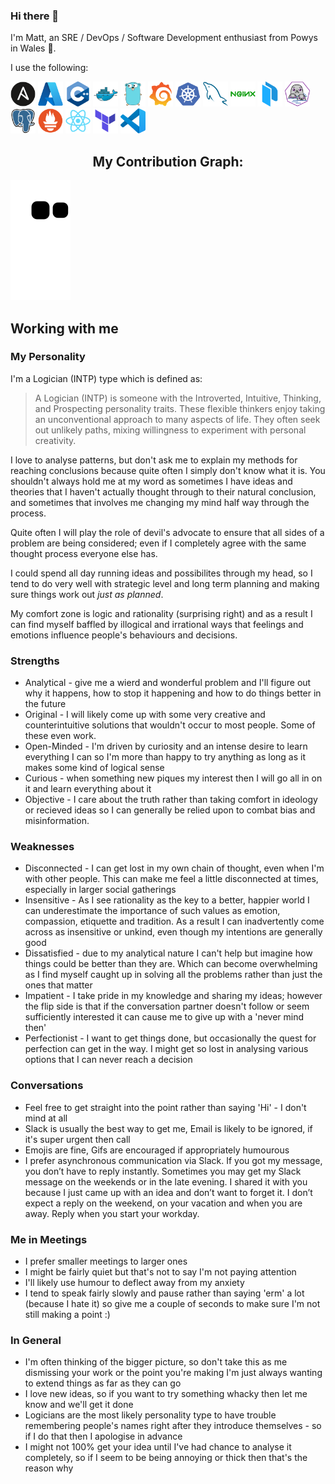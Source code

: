 ### Hi there 👋

I'm Matt, an SRE / DevOps / Software Development enthusiast from Powys in Wales 🏴󠁧󠁢󠁷󠁬󠁳󠁿.

I use the following:

<p align="left"><img src="https://raw.githubusercontent.com/devicons/devicon/master/icons/ansible/ansible-plain.svg" alt="Ansible" width="40" height="40"/> 
<img src="https://raw.githubusercontent.com/devicons/devicon/master/icons/azure/azure-original.svg" alt="Azure" width="40" height="40"/>
<img src="https://raw.githubusercontent.com/devicons/devicon/master/icons/cplusplus/cplusplus-original.svg" alt="cplusplus" width="40" height="40"/>
<img src="https://raw.githubusercontent.com/devicons/devicon/master/icons/docker/docker-original.svg" alt="docker" width="40" height="40"/> 
<img src="https://raw.githubusercontent.com/devicons/devicon/master/icons/go/go-original.svg" alt="go" width="40" height="40"/>
<img src="https://raw.githubusercontent.com/devicons/devicon/master/icons/grafana/grafana-original.svg" alt="grafana" width="40" height="40"/> 
<img src="https://raw.githubusercontent.com/devicons/devicon/master/icons/kubernetes/kubernetes-plain.svg" alt="kubernetes" width="40" height="40"/>
<img src="https://raw.githubusercontent.com/devicons/devicon/master/icons/mysql/mysql-original.svg" alt="mysql" width="40" height="40"/>
<img src="https://raw.githubusercontent.com/devicons/devicon/master/icons/nginx/nginx-original.svg" alt="nginx" width="40" height="40"/> 
<img src="https://raw.githubusercontent.com/devicons/devicon/master/icons/packer/packer-original.svg" alt="packer" width="40" height="40"/>
<img src="https://raw.githubusercontent.com/devicons/devicon/master/icons/podman/podman-original.svg" alt="podman" width="40" height="40">
<img src="https://raw.githubusercontent.com/devicons/devicon/master/icons/postgresql/postgresql-original.svg" alt="postgresql" width="40" height="40">
<img src="https://raw.githubusercontent.com/devicons/devicon/master/icons/prometheus/prometheus-original.svg" alt="prometheus" width="40" height="40">
<img src="https://raw.githubusercontent.com/devicons/devicon/master/icons/react/react-original.svg" alt="react" width="40" height="40">
<img src="https://raw.githubusercontent.com/devicons/devicon/master/icons/terraform/terraform-original.svg" alt="terraform" width="40" height="40">
<img src="https://raw.githubusercontent.com/devicons/devicon/master/icons/vscode/vscode-original.svg" alt="vscode" width="40" height="40">
</p>
<h2 align="center">
  My Contribution Graph:
</h2>
<picture>
  <source media="(prefers-color-scheme: dark)" srcset="https://raw.githubusercontent.com/iTechMDHemmings/iTechMDHemmings/output/github-contribution-grid-snake-dark.svg">
  <source media="(prefers-color-scheme: light)" srcset="https://raw.githubusercontent.com/iTechMDHemmings/iTechMDHemmings/output/github-contribution-grid-snake.svg">
  <img alt="github contribution grid snake animation" src="https://raw.githubusercontent.com/iTechMDHemmings/iTechMDHemmings/output/github-contribution-grid-snake.svg">
</picture>

## Working with me

### My Personality

I'm a Logician (INTP) type which is defined as:

> A Logician (INTP) is someone with the Introverted, Intuitive, Thinking, and Prospecting personality traits. These flexible thinkers enjoy taking an unconventional approach to many aspects of life. They often seek out unlikely paths, mixing willingness to experiment with personal creativity.

I love to analyse patterns, but don't ask me to explain my methods for reaching conclusions because quite often I simply don't know what it is. You shouldn't always hold me at my word as sometimes I have ideas and theories that I haven't actually thought through to their natural conclusion, and sometimes that involves me changing my mind half way through the process.

Quite often I will play the role of devil's advocate to ensure that all sides of a problem are being considered; even if I completely agree with the same thought process everyone else has.

I could spend all day running ideas and possibilites through my head, so I tend to do very well with strategic level and long term planning and making sure things work out *just as planned*.

My comfort zone is logic and rationality (surprising right) and as a result I can find myself baffled by illogical and irrational ways that feelings and emotions influence people's behaviours and decisions.

### Strengths

* Analytical - give me a wierd and wonderful problem and I'll figure out why it happens, how to stop it happening and how to do things better in the future
* Original - I will likely come up with some very creative and counterintuitive solutions that wouldn't occur to most people. Some of these even work.
* Open-Minded - I'm driven by curiosity and an intense desire to learn everything I can so I'm more than happy to try anything as long as it makes some kind of logical sense
* Curious - when something new piques my interest then I will go all in on it and learn everything about it
* Objective - I care about the truth rather than taking comfort in ideology or recieved ideas so I can generally be relied upon to combat bias and misinformation.

### Weaknesses

* Disconnected - I can get lost in my own chain of thought, even when I'm with other people. This can make me feel a little disconnected at times, especially in larger social gatherings
* Insensitive - As I see rationality as the key to a better, happier world I can underestimate the importance of such values as emotion, compassion, etiquette and tradition. As a result I can inadvertently come across as insensitive or unkind, even though my intentions are generally good
* Dissatisfied - due to my analytical nature I can't help but imagine how things could be better than they are. Which can become overwhelming as I find myself caught up in solving all the problems rather than just the ones that matter
* Impatient - I take pride in my knowledge and sharing my ideas; however the flip side is that if the conversation partner doesn't follow or seem sufficiently interested it can cause me to give up with a 'never mind then'
* Perfectionist - I want to get things done, but occasionally the quest for perfection can get in the way. I might get so lost in analysing various options that I can never reach a decision

### Conversations

* Feel free to get straight into the point rather than saying 'Hi' - I don't mind at all
* Slack is usually the best way to get me, Email is likely to be ignored, if it's super urgent then call
* Emojis are fine, Gifs are encouraged if appropriately humourous
* I prefer asynchronous communication via Slack. If you got my message, you don’t have to reply instantly. Sometimes you may get my Slack message on the weekends or in the late evening. I shared it with you because I just came up with an idea and don’t want to forget it. I don’t expect a reply on the weekend, on your vacation and when you are away. Reply when you start your workday.

### Me in Meetings

* I prefer smaller meetings to larger ones
* I might be fairly quiet but that's not to say I'm not paying attention
* I'll likely use humour to deflect away from my anxiety
* I tend to speak fairly slowly and pause rather than saying 'erm' a lot (because I hate it) so give me a couple of seconds to make sure I'm not still making a point :)

### In General

* I'm often thinking of the bigger picture, so don't take this as me dismissing your work or the point you're making I'm just always wanting to extend things as far as they can go
* I love new ideas, so if you want to try something whacky then let me know and we'll get it done
* Logicians are the most likely personality type to have trouble remembering people's names right after they introduce themselves - so if I do that then I apologise in advance
* I might not 100% get your idea until I've had chance to analyse it completely, so if I seem to be being annoying or thick then that's the reason why
